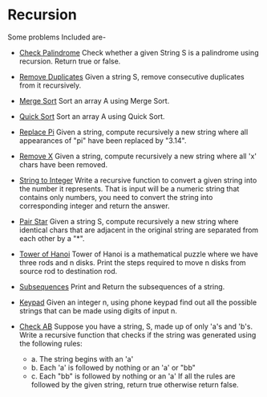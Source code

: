 # Recursion

Some problems Included are-

- [Check Palindrome](./RC0001_Check_Palindrome.java)
  Check whether a given String S is a palindrome using recursion. Return true or false.

- [Remove Duplicates](./RC0002_Remove_Duplicates.java)
  Given a string S, remove consecutive duplicates from it recursively.

- [Merge Sort](./RC0003_Merge_Sort.java)
  Sort an array A using Merge Sort.

- [Quick Sort](./RC0004_Quick_Sort.java)
  Sort an array A using Quick Sort.

- [Replace Pi](./RC0005_Replace_Pi.java)
  Given a string, compute recursively a new string where all appearances of "pi" have been replaced by "3.14".

- [Remove X](./RC0006_Remove_X.java)
  Given a string, compute recursively a new string where all 'x' chars have been removed.

- [String to Integer](./RC0007_String_To_Integer.java)
  Write a recursive function to convert a given string into the number it represents. That is input will be a numeric string that contains only numbers, you need to convert the string into corresponding integer and return the answer.

- [Pair Star](./RC0008_Pair_Star.java)
  Given a string S, compute recursively a new string where identical chars that are adjacent in the original string are separated from each other by a "\*".

- [Tower of Hanoi](./RC0009_Tower_Of_Hanoi.java)
  Tower of Hanoi is a mathematical puzzle where we have three rods and n disks. Print the steps required to move n disks from source rod to destination rod.

- [Subsequences](./RC0010_Subsequences.java)
  Print and Return the subsequences of a string.

- [Keypad](./RC0011_Keypad.java)
  Given an integer n, using phone keypad find out all the possible strings that can be made using digits of input n.

- [Check AB](./RC0012_Check_AB.java)
  Suppose you have a string, S, made up of only 'a's and 'b's. Write a recursive function that checks if the string was generated using the following rules:
  - a. The string begins with an 'a'
  - b. Each 'a' is followed by nothing or an 'a' or "bb"
  - c. Each "bb" is followed by nothing or an 'a'
    If all the rules are followed by the given string, return true otherwise return false.
